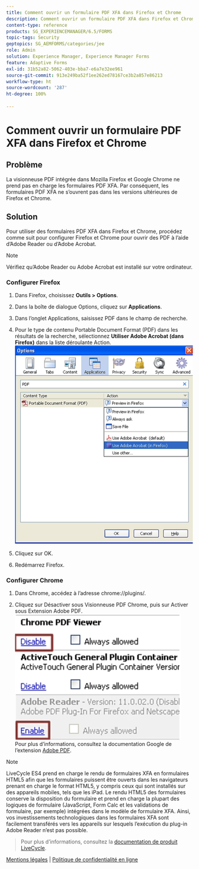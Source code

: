 ```yaml
---
title: Comment ouvrir un formulaire PDF XFA dans Firefox et Chrome
description: Comment ouvrir un formulaire PDF XFA dans Firefox et Chrome
content-type: reference
products: SG_EXPERIENCEMANAGER/6.5/FORMS
topic-tags: Security
geptopics: SG_AEMFORMS/categories/jee
role: Admin
solution: Experience Manager, Experience Manager Forms
feature: Adaptive Forms
exl-id: 31b52a82-5062-403e-bba7-e6a7e32ee961
source-git-commit: 913e249ba52f1ee262ed78167ce3b2a857e86213
workflow-type: ht
source-wordcount: '287'
ht-degree: 100%

---
```


# Comment ouvrir un formulaire PDF XFA dans Firefox et Chrome

## Problème

La visionneuse PDF intégrée dans Mozilla Firefox et Google Chrome ne prend pas en charge les formulaires PDF XFA. Par conséquent, les formulaires PDF XFA ne s’ouvrent pas dans les versions ultérieures de Firefox et Chrome.

## Solution

Pour utiliser des formulaires PDF XFA dans Firefox et Chrome, procédez comme suit pour configurer Firefox et Chrome pour ouvrir des PDF à l’aide d’Adobe Reader ou d’Adobe Acrobat.

>[!NOTE]
> 
> Vérifiez qu’Adobe Reader ou Adobe Acrobat est installé sur votre ordinateur.

### Configurer Firefox

1. Dans Firefox, choisissez **Outils > Options**.

1. Dans la boîte de dialogue Options, cliquez sur **Applications**.

1. Dans l’onglet Applications, saisissez PDF dans le champ de recherche.

1. Pour le type de contenu Portable Document Format (PDF) dans les résultats de la recherche, sélectionnez **Utiliser Adobe Acrobat (dans Firefox)** dans la liste déroulante Action.
   ![use-adobe-acrobat](/help/forms/using/assets/use-adobe-acrobat.png)
1. Cliquez sur OK.

1. Redémarrez Firefox.

### Configurer Chrome

1. Dans Chrome, accédez à l’adresse chrome://plugins/.

1. Cliquez sur Désactiver sous Visionneuse PDF Chrome, puis sur Activer sous Extension Adobe PDF.
   ![chrome-pdf-viewer](/help/forms/using/assets/chrome-image.png)
Pour plus d’informations, consultez la documentation Google de l’extension [Adobe PDF](https://support.google.com/chrome/?hl=en&visit_id=638803785294106945-2276548125&rd=4&topic=3421431#topic=7439538).

>[!NOTE]
> 
> LiveCycle ES4 prend en charge le rendu de formulaires XFA en formulaires HTML5 afin que les formulaires puissent être ouverts dans les navigateurs prenant en charge le format HTML5, y compris ceux qui sont installés sur des appareils mobiles, tels que les iPad. Le rendu HTML5 des formulaires conserve la disposition du formulaire et prend en charge la plupart des logiques de formulaire (JavaScript, Form Calc et les validations de formulaire, par exemple) intégrées dans le modèle de formulaire XFA. Ainsi, vos investissements technologiques dans les formulaires XFA sont facilement transférés vers les appareils sur lesquels l’exécution du plug-in Adobe Reader n’est pas possible.
> >Pour plus d’informations, consultez la [documentation de produit LiveCycle](https://business.adobe.com/products/experience-manager/forms/aem-forms.html).

[Mentions légales](https://chl-author-preview.corp.adobe.com/content/help/fr/legal/legal-notices.html) | [Politique de confidentialité en ligne](https://www.adobe.com/privacy.html)

